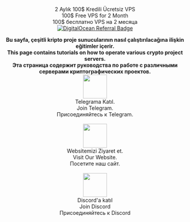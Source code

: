 <p style="font-size:14px" align="center">
  2 Aylık 100$ Kredili Ücretsiz VPS <br>
100$ Free VPS for 2 Month <br>
 100$ бесплатно VPS на 2 месяца <br>
 <a target="_blank" href="https://www.digitalocean.com/?refcode=410c988c8b3e&utm_campaign=Referral_Invite&utm_medium=Referral_Program&utm_source=badge"><img src="https://web-platforms.sfo2.cdn.digitaloceanspaces.com/WWW/Badge%201.svg" alt="DigitalOcean Referral Badge" /></a></br>
</p>
<p style="font-size:14px" align="center">
<b>Bu sayfa, çeşitli kripto proje sunucularının nasıl çalıştırılacağına ilişkin eğitimler içerir. </b><br>
<b>This page contains tutorials on how to operate various crypto project servers. </b><br>
<b>Эта страница содержит руководства по работе с различными серверами криптографических проектов. </b> <br>
<a href="https://t.me/nodeistt" target="_blank"><img src="https://github.com/Nodeist/Testnet_Kurulumlar/blob/fee87fe32609c1704206721b9fb16e4c5de75a96/telegramlogo.png" width="64"/></a> <br>Telegrama Katıl.<br>Join Telegram.<br>Присоединяйтесь к Telegram.<br> <br>
<a href="https://nodeist.net/" target="_blank"><img src="https://raw.githubusercontent.com/Nodeist/Testnet_Kurulumlar/main/logo.png" width="64"/></a> <br>Websitemizi Ziyaret et. <br>Visit Our Website. <br>Посетите наш сайт. <br>
<br> 
<a href="https://discord.gg/ypx7mJ6Zzb" target="_blank"><img src="https://cdn.logojoy.com/wp-content/uploads/20210422095037/discord-mascot.png" width="64"/></a> <br>Discord'a katıl <br>Join Discord <br>Присоединяйтесь к Discord <br>
</p>
